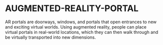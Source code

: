 # AUGMENTED-REALITY-PORTAL
AR portals are doorways, windows, and portals that open entrances to new and exciting virtual worlds. Using augmented reality, people can place virtual portals in real-world locations, which they can then walk through and be virtually transported into new dimensions.
